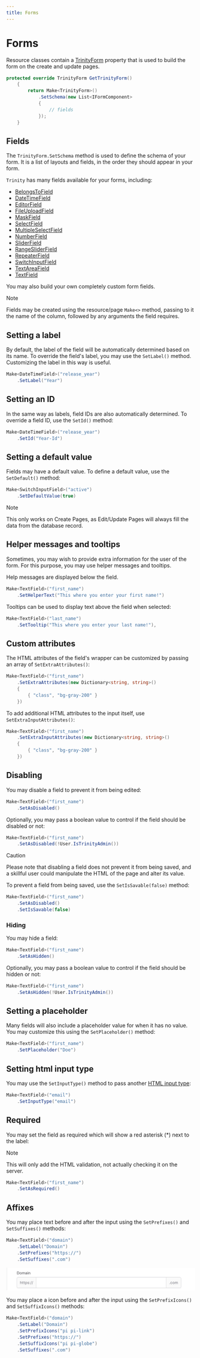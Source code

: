 ```yaml
---
title: Forms
---
```


# Forms

Resource classes contain a [TrinityForm](~/api/AbanoubNassem.Trinity.Components.TrinityForm.yml) property that is used
to build the form on the create and update pages.

```csharp
protected override TrinityForm GetTrinityForm()
    {
        return Make<TrinityForm>()
            .SetSchema(new List<IFormComponent>
            {
                // fields
            });
    }
```

## Fields

The `TrinityForm.SetSchema` method is used to define the schema of your form. It is a list of layouts and fields, in the
order they should appear in your form.

`Trinity` has many fields available for your forms, including:

- [BelongsToField](./fields/belongs-to-field.md)
- [DateTimeField](./fields/dateTime-field.md)
- [EditorField](./fields/editor-field.md)
- [FileUploadField](./fields/file-upload-field.md)
- [MaskField](./fields/mask-field.md)
- [SelectField](./fields/select-field.md)
- [MultipleSelectField](./fields/multiple-select-field.md)
- [NumberField](./fields/number-field.md)
- [SliderField](./fields/slider-field.md)
- [RangeSliderField](./fields/range-slider-field.md)
- [RepeaterField](./fields/repeater-field.md)
- [SwitchInputField](./fields/switch-input-field.md)
- [TextAreaField](./fields/text-area-field.md)
- [TextField](./fields/text-field.md)

You may also build your own completely custom form fields.

> [!NOTE]
> Fields may be created using the resource/page `Make<>` method, passing to it the name of the column, followed by any arguments the field requires.

## Setting a label

By default, the label of the field will be automatically determined based on its name. To override the field's label,
you may use the `SetLabel()` method. Customizing the label in this way is useful.

```csharp
Make<DateTimeField>("release_year")
    .SetLabel("Year")
```

## Setting an ID

In the same way as labels, field IDs are also automatically determined. To override a field ID, use the `SetId()`
method:

```csharp
Make<DateTimeField>("release_year")
    .SetId("Year-Id")
```

## Setting a default value

Fields may have a default value. To define a default value, use the `SetDefault()` method:

```csharp
Make<SwitchInputField>("active")
    .SetDefaultValue(true)
```

> [!NOTE]
> This only works on Create Pages, as Edit/Update Pages will always fill the data from the database record.

## Helper messages and tooltips

Sometimes, you may wish to provide extra information for the user of the form. For this purpose, you may use helper
messages and tooltips.

Help messages are displayed below the field.

```csharp
Make<TextField>("first_name")
    .SetHelperText("This where you enter your first name!")
```

Tooltips can be used to display text above the field when selected:

```csharp
Make<TextField>("last_name")
    .SetTooltip("This where you enter your last name!"),
```

## Custom attributes

The HTML attributes of the field's wrapper can be customized by passing an array of `SetExtraAttributes()`:

```csharp
Make<TextField>("first_name")
    .SetExtraAttributes(new Dictionary<string, string>()
    {
        { "class", "bg-gray-200" }
    })
```

To add additional HTML attributes to the input itself, use `SetExtraInputAttributes()`:

```csharp
Make<TextField>("first_name")
    .SetExtraInputAttributes(new Dictionary<string, string>()
    {
        { "class", "bg-gray-200" }
    })
```

## Disabling

You may disable a field to prevent it from being edited:

```csharp
Make<TextField>("first_name")
    .SetAsDisabled()
```

Optionally, you may pass a boolean value to control if the field should be disabled or not:

```csharp
Make<TextField>("first_name")
    .SetAsDisabled(!User.IsTrinityAdmin())
```

> [!CAUTION]
> Please note that disabling a field does not prevent it from being saved, and a skillful user could manipulate the HTML
> of the page and alter its value.

To prevent a field from being saved, use the `SetIsSavable(false)` method:

```csharp
Make<TextField>("first_name")
    .SetAsDisabled()
    .SetIsSavable(false)
```

### Hiding

You may hide a field:

```csharp
Make<TextField>("first_name")
    .SetAsHidden()
```

Optionally, you may pass a boolean value to control if the field should be hidden or not:

```csharp
Make<TextField>("first_name")
    .SetAsHidden(!User.IsTrinityAdmin())
```

## Setting a placeholder

Many fields will also include a placeholder value for when it has no value. You may customize this using
the `SetPlaceholder()` method:

```csharp
Make<TextField>("first_name")
    .SetPlaceholder("Doe")
```

## Setting html input type

You may use the `SetInputType()` method to pass
another [HTML input type](https://developer.mozilla.org/en-US/docs/Web/HTML/Element/input#input_types):

```csharp
Make<TextField>("email")
    .SetInputType("email")
```

## Required

You may set the field as required which will show a red asterisk (*) next to the label:

> [!NOTE]
> This will only add the HTML validation, not actually checking it on the server.

```csharp
Make<TextField>("first_name")
    .SetAsRequired()
```

## Affixes

You may place text before and after the input using the `SetPrefixes()` and `SetSuffixes()` methods:

```csharp
Make<TextField>("domain")
    .SetLabel("Domain")
    .SetPrefixes("https://")
    .SetSuffixes(".com")
```

![](../../../images/prefixes_suffixes.png)

You may place a icon before and after the input using the `SetPrefixIcons()` and `SetSuffixIcons()` methods:

```csharp
Make<TextField>("domain")
    .SetLabel("Domain")
    .SetPrefixIcons("pi pi-link")
    .SetPrefixes("https://")
    .SetSuffixIcons("pi pi-globe")
    .SetSuffixes(".com")
```

